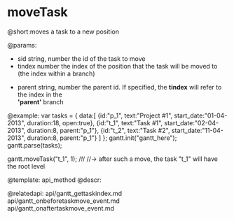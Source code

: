 moveTask
=============


@short:moves a task to a new position

@params: 
- sid		string, number			the id of the task to move
- tindex	number					the index of the position that the task will be moved to <br> (the index within a branch)
* parent	string, number			the parent id. If specified, the <b>tindex</b> will  refer to the  index in the <br> <b>'parent'</b> branch

@example:
var tasks = {
  data:[
     {id:"p_1", text:"Project #1", start_date:"01-04-2013", duration:18, 
     open:true},
     {id:"t_1", text:"Task #1", start_date:"02-04-2013", duration:8,
     parent:"p_1"},
     {id:"t_2", text:"Task #2", start_date:"11-04-2013", duration:8,
     parent:"p_1"}
   ]
};
gantt.init("gantt_here");
gantt.parse(tasks);
 
gantt.moveTask("t_1", 1); /*!*/
//-> after such a move, the task "t_1" will have the root level

@template:	api_method
@descr:

@relatedapi:
	api/gantt_gettaskindex.md
	api/gantt_onbeforetaskmove_event.md
	api/gantt_onaftertaskmove_event.md